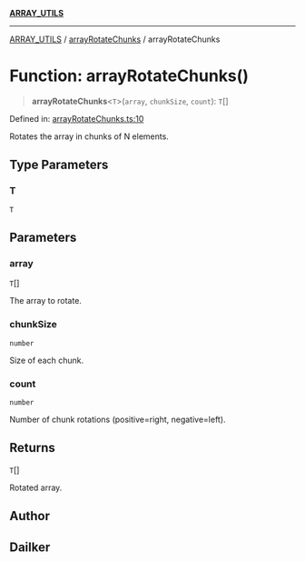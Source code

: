 [**ARRAY_UTILS**](../../README.md)

***

[ARRAY_UTILS](../../README.md) / [arrayRotateChunks](../README.md) / arrayRotateChunks

# Function: arrayRotateChunks()

> **arrayRotateChunks**\<`T`\>(`array`, `chunkSize`, `count`): `T`[]

Defined in: [arrayRotateChunks.ts:10](https://github.com/dailker/everyutil/blob/ad2377a1b54f33845a97eb4ed5e96eec58b021e0/src/array/arrayRotateChunks.ts#L10)

Rotates the array in chunks of N elements.

## Type Parameters

### T

`T`

## Parameters

### array

`T`[]

The array to rotate.

### chunkSize

`number`

Size of each chunk.

### count

`number`

Number of chunk rotations (positive=right, negative=left).

## Returns

`T`[]

Rotated array.

## Author

## Dailker
